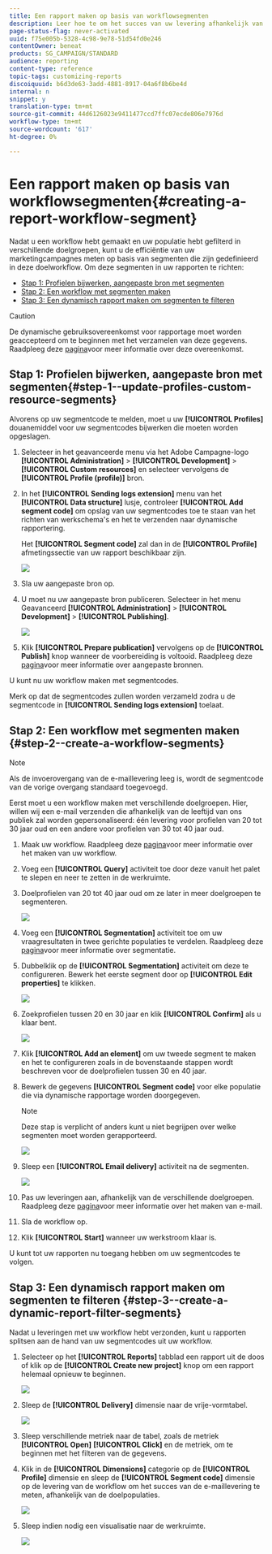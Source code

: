 ```yaml
---
title: Een rapport maken op basis van workflowsegmenten
description: Leer hoe te om het succes van uw levering afhankelijk van de segmenten van uw werkschema's in uw rapporten te controleren.
page-status-flag: never-activated
uuid: f75e005b-5328-4c98-9e78-51d54fd0e246
contentOwner: beneat
products: SG_CAMPAIGN/STANDARD
audience: reporting
content-type: reference
topic-tags: customizing-reports
discoiquuid: b6d3de63-3add-4881-8917-04a6f8b6be4d
internal: n
snippet: y
translation-type: tm+mt
source-git-commit: 44d6126023e9411477ccd7ffc07ecde806e7976d
workflow-type: tm+mt
source-wordcount: '617'
ht-degree: 0%

---
```



# Een rapport maken op basis van workflowsegmenten{#creating-a-report-workflow-segment}

Nadat u een workflow hebt gemaakt en uw populatie hebt gefilterd in verschillende doelgroepen, kunt u de efficiëntie van uw marketingcampagnes meten op basis van segmenten die zijn gedefinieerd in deze doelworkflow.
Om deze segmenten in uw rapporten te richten:

* [Stap 1: Profielen bijwerken, aangepaste bron met segmenten](#step-1--update-profiles-custom-resource-segments)
* [Stap 2: Een workflow met segmenten maken](#step-2--create-a-workflow-segments)
* [Stap 3: Een dynamisch rapport maken om segmenten te filteren](#step-3--create-a-dynamic-report-filter-segments)

>[!CAUTION]
>De dynamische gebruiksovereenkomst voor rapportage moet worden geaccepteerd om te beginnen met het verzamelen van deze gegevens.
>Raadpleeg deze [pagina](../../reporting/using/about-dynamic-reports.md#dynamic-reporting-usage-agreement)voor meer informatie over deze overeenkomst.

## Stap 1: Profielen bijwerken, aangepaste bron met segmenten{#step-1--update-profiles-custom-resource-segments}

Alvorens op uw segmentcode te melden, moet u uw **[!UICONTROL Profiles]** douanemiddel voor uw segmentcodes bijwerken die moeten worden opgeslagen.

1. Selecteer in het geavanceerde menu via het Adobe Campagne-logo **[!UICONTROL Administration]** > **[!UICONTROL Development]** > **[!UICONTROL Custom resources]** en selecteer vervolgens de **[!UICONTROL Profile (profile)]** bron.
1. In het **[!UICONTROL Sending logs extension]** menu van het **[!UICONTROL Data structure]** lusje, controleer **[!UICONTROL Add segment code]** om opslag van uw segmentcodes toe te staan van het richten van werkschema&#39;s en het te verzenden naar dynamische rapportering.

   Het **[!UICONTROL Segment code]** zal dan in de **[!UICONTROL Profile]** afmetingssectie van uw rapport beschikbaar zijn.

   ![](assets/report_segment_4.png)

1. Sla uw aangepaste bron op.

1. U moet nu uw aangepaste bron publiceren.
Selecteer in het menu Geavanceerd **[!UICONTROL Administration]** > **[!UICONTROL Development]** > **[!UICONTROL Publishing]**.

   ![](assets/custom_profile_7.png)

1. Klik **[!UICONTROL Prepare publication]** vervolgens op de **[!UICONTROL Publish]** knop wanneer de voorbereiding is voltooid. Raadpleeg deze [pagina](../../developing/using/updating-the-database-structure.md)voor meer informatie over aangepaste bronnen.

U kunt nu uw workflow maken met segmentcodes.

Merk op dat de segmentcodes zullen worden verzameld zodra u de segmentcode in **[!UICONTROL Sending logs extension]** toelaat.

## Stap 2: Een workflow met segmenten maken {#step-2--create-a-workflow-segments}

>[!NOTE]
>Als de invoerovergang van de e-maillevering leeg is, wordt de segmentcode van de vorige overgang standaard toegevoegd.

Eerst moet u een workflow maken met verschillende doelgroepen. Hier, willen wij een e-mail verzenden die afhankelijk van de leeftijd van ons publiek zal worden gepersonaliseerd: één levering voor profielen van 20 tot 30 jaar oud en een andere voor profielen van 30 tot 40 jaar oud.

1. Maak uw workflow. Raadpleeg deze [pagina](../../automating/using/building-a-workflow.md)voor meer informatie over het maken van uw workflow.

1. Voeg een **[!UICONTROL Query]** activiteit toe door deze vanuit het palet te slepen en neer te zetten in de werkruimte.

1. Doelprofielen van 20 tot 40 jaar oud om ze later in meer doelgroepen te segmenteren.

   ![](assets/report_segment_1.png)

1. Voeg een **[!UICONTROL Segmentation]** activiteit toe om uw vraagresultaten in twee gerichte populaties te verdelen. Raadpleeg deze [pagina](../../automating/using/segmentation.md)voor meer informatie over segmentatie.

1. Dubbelklik op de **[!UICONTROL Segmentation]** activiteit om deze te configureren. Bewerk het eerste segment door op **[!UICONTROL Edit properties]** te klikken.

   ![](assets/report_segment_7.png)

1. Zoekprofielen tussen 20 en 30 jaar en klik **[!UICONTROL Confirm]** als u klaar bent.

   ![](assets/report_segment_8.png)

1. Klik **[!UICONTROL Add an element]** om uw tweede segment te maken en het te configureren zoals in de bovenstaande stappen wordt beschreven voor de doelprofielen tussen 30 en 40 jaar.

1. Bewerk de gegevens **[!UICONTROL Segment code]** voor elke populatie die via dynamische rapportage worden doorgegeven.

   >[!NOTE]
   >Deze stap is verplicht of anders kunt u niet begrijpen over welke segmenten moet worden gerapporteerd.

   ![](assets/report_segment_9.png)

1. Sleep een **[!UICONTROL Email delivery]** activiteit na de segmenten.

   ![](assets/report_segment_3.png)

1. Pas uw leveringen aan, afhankelijk van de verschillende doelgroepen. Raadpleeg deze [pagina](../../designing/using/designing-content-in-adobe-campaign.md)voor meer informatie over het maken van e-mail.

1. Sla de workflow op.

1. Klik **[!UICONTROL Start]** wanneer uw werkstroom klaar is.

U kunt tot uw rapporten nu toegang hebben om uw segmentcodes te volgen.

## Stap 3: Een dynamisch rapport maken om segmenten te filteren {#step-3--create-a-dynamic-report-filter-segments}

Nadat u leveringen met uw workflow hebt verzonden, kunt u rapporten splitsen aan de hand van uw segmentcodes uit uw workflow.

1. Selecteer op het **[!UICONTROL Reports]** tabblad een rapport uit de doos of klik op de **[!UICONTROL Create new project]** knop om een rapport helemaal opnieuw te beginnen.

   ![](assets/custom_profile_18.png)
1. Sleep de **[!UICONTROL Delivery]** dimensie naar de vrije-vormtabel.

   ![](assets/report_segment_5.png)

1. Sleep verschillende metriek naar de tabel, zoals de metriek **[!UICONTROL Open]** **[!UICONTROL Click]** en de metriek, om te beginnen met het filteren van de gegevens.
1. Klik in de **[!UICONTROL Dimensions]** categorie op de **[!UICONTROL Profile]** dimensie en sleep de **[!UICONTROL Segment code]** dimensie op de levering van de workflow om het succes van de e-maillevering te meten, afhankelijk van de doelpopulaties.

   ![](assets/report_segment_6.png)

1. Sleep indien nodig een visualisatie naar de werkruimte.

   ![](assets/report_segment_10.png)
